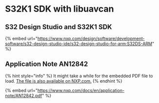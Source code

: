 # S32K1 SDK with libuavcan

## S32 Design Studio and S32K1 SDK

{% embed url="https://www.nxp.com/design/software/development-software/s32-design-studio-ide/s32-design-studio-for-arm:S32DS-ARM" %}

## Application Note AN12842

{% hint style="info" %}
It might take a while for the embedded PDF file to load. [The file is also available on NXP.com.](https://www.nxp.com/docs/en/application-note/AN12842.pdf)
{% endhint %}

{% embed url="https://www.nxp.com/docs/en/application-note/AN12842.pdf" %}



